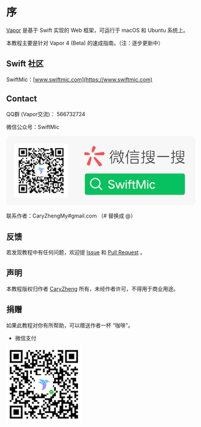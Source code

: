 # 序

[Vapor](https://vapor.codes) 是基于 Swift 实现的 Web 框架，可运行于 macOS 和 Ubuntu 系统上。

本教程主要是针对 Vapor 4 (Beta) 的速成指南。（注：逐步更新中）

## Swift 社区

SwiftMic：[www.swiftmic.com](https://www.swiftmic.com)

## Contact

QQ群 (Vapor交流)： 566732724

微信公众号：SwiftMic

![swiftmic_wechat_logo](img/swiftmic_wechat_logo.png)

联系作者：CaryZhengMy#gmail.com （# 替换成 @）

## 反馈

若发现教程中有任何问题，欢迎提 [Issue](https://github.com/CaryZheng/Vapor4-Tutorial) 和 [Pull Request](https://github.com/CaryZheng/Vapor4-Tutorial) 。

## 声明

本教程版权归作者 [CaryZheng](https://github.com/CaryZheng) 所有，未经作者许可，不得用于商业用途。

## 捐赠

如果此教程对你有所帮助，可以赠送作者一杯 “咖啡”。

* 微信支付

![donate_wechat](img/donate_wechat.png)